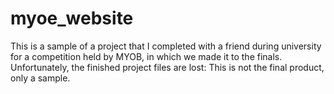 # myoe_website

This is a sample of a project that I completed with a friend during university for a competition held by MYOB, in which we made it to the finals. Unfortunately, the finished project files are lost: This is not the final product, only a sample.
